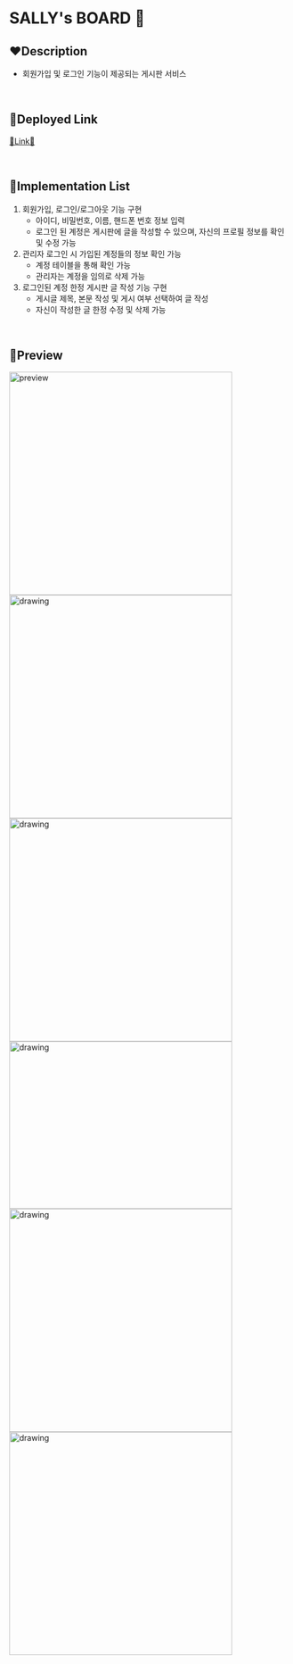 # SALLY's BOARD 🐥

## ❤Description
- 회원가입 및 로그인 기능이 제공되는 게시판 서비스

<br>


## 🧡Deployed Link

<a href="https://web-react-board-project-luj2cldvq6gpa.sel3.cloudtype.app/" target="_blank">🐤Link🐤</a>

<br>


## 💛Implementation List
1. 회원가입, 로그인/로그아웃 기능 구현
   - 아이디, 비밀번호, 이름, 핸드폰 번호 정보 입력<br>
   - 로그인 된 계정은 게시판에 글을 작성할 수 있으며, 자신의 프로필 정보를 확인 및 수정 가능
2. 관리자 로그인 시 가입된 계정들의 정보 확인 가능
   - 계정 테이블을 통해 확인 가능
   - 관리자는 계정을 임의로 삭제 가능
3. 로그인된 계정 한정 게시판 글 작성 기능 구현
   - 게시글 제목, 본문 작성 및 게시 여부 선택하여 글 작성
   - 자신이 작성한 글 한정 수정 및 삭제 가능

<br>

## 💜Preview
<div style={display: flex;}>
<img src="https://user-images.githubusercontent.com/67324487/191682081-dfe2f51d-6750-4e10-89df-b6b7b9c20010.png" alt="preview" width="400"/>
<img src="https://user-images.githubusercontent.com/67324487/191682312-15ebcc55-5208-4e5b-981e-78f4fc0247c5.png" alt="drawing" width="400"/>
<img src="https://user-images.githubusercontent.com/67324487/191682367-e8a08cf7-9f47-486c-a659-e69806892cda.png" alt="drawing" width="400"/>

<img src="https://user-images.githubusercontent.com/67324487/191682438-eae120dc-09a1-4a1d-b6c8-109547442db7.png" alt="drawing" width="400" height="300"/>
<img src="https://user-images.githubusercontent.com/67324487/191682498-a127aaa1-05bf-4c7e-ba74-0368e1770222.png" alt="drawing" width="400"/>
<img src="https://user-images.githubusercontent.com/67324487/191682584-7dc2aced-22ba-479f-aada-7eaaef37a17d.png" alt="drawing" width="400"/>
</div>

<br>
